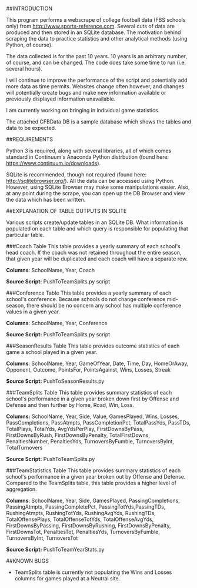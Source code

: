 ##INTRODUCTION

This program performs a webscrape of college football data (FBS schools only) from http://www.sports-reference.com. Several  cuts of data are produced and then stored in an SQLite database. The motivation behind scraping the data to practice statistics and other analytical methods (using Python, of course). 

The data collected is for the past 10 years. 10 years is an arbitrary number, of course, and can be changed. The code does take some time to run (i.e. several hours).

I will continue to improve the performance of the script and potentially add more data as time permits. Websites change often however, and changes will potentially create bugs and make new information available or previously displayed information unavailable. 

I am currently working on bringing in individual game statistics.

The attached CFBData DB is a sample database which shows the tables and data to be expected. 


##REQUIREMENTS

Python 3 is required, along with several libraries, all of which comes standard in Continuum's Anaconda Python distrbution (found here: https://www.continuum.io/downloads).

SQLite is recommended, though not required (found here: http://sqlitebrowser.org/). All the data can be accessed using Python. However, using SQLite Browser may make some manipulations easier. Also, at any point during the scrape, you can open up the DB Browser and view the data which has been written.


##EXPLANATION OF TABLE OUTPUTS IN SQLITE

Various scripts create/update tables in an SQLite DB. What information is populated on each table and which query is responsible for populating that particular table.

###Coach Table
This table provides a yearly summary of each school's head coach. If the coach was not retained throughout the entire season, that given year will be duplicated and each coach will have a separate row.

**Columns**: SchoolName, Year, Coach

**Source Script:** PushToTeamSplits.py script

###Conference Table
This table provides a yearly summary of each school's conference. Because schools do not change conference mid-season, there should be no concern any school has multiple conference values in a given year. 

**Columns**: SchoolName, Year, Conference

**Source Script:** PushToTeamSplits.py script

###SeasonResults Table
This table provides outcome statistics of each game a school played in a given year.

**Columns**: SchoolName, Year, GameOfYear, Date, Time, Day, HomeOrAway, Opponent, Outcome, PointsFor, PointsAgainst, Wins, Losses, Streak

**Source Script:** PushToSeasonResults.py

###TeamSplits Table
This table provides summary statistics of each school's performance in a given year broken down first by Offense and Defense and then further by Home, Road, Win, Loss.

**Columns:** SchoolName, Year, Side, Value, GamesPlayed, Wins, Losses, PassCompletions, PassAtmpts, PassCompletionPct, TotalPassYds, PassTDs, TotalPlays, TotalYds, AvgYdsPerPlay, FirstDownsByPass, FirstDownsByRush, FirstDownsByPenalty, TotalFirstDowns, PenaltiesNumber, PenaltiesYds, TurnoversByFumble, TurnoversByInt, TotalTurnovers 

**Source Script:** PushToTeamSplits.py

###TeamStatistics Table
This table provides summary statistics of each school's performance in a given year broken out by Offense and Defense. Compared to the TeamSplits table, this table provides a higher level of aggregation.

**Columns**: SchoolName, Year, Side, GamesPlayed, PassingCompletions, PassingAtmpts, PassingCompletePct, PassingTotYds,PassingTDs, RushingAtmpts, RushingTotYds, RushingAvgYds, RushingTDs, TotalOffensePlays, TotalOffenseTotYds, TotalOffenseAvgYds, FirstDownsByPassing, FirstDownsByRushing, FirstDownsByPenalty, FirstDownsTot, PenaltiesTot, PenaltiesYds, TurnoversByFumble, TurnoversByInt, TurnoversTot

**Source Script:** PushToTeamYearStats.py


##KNOWN BUGS

* TeamSplits table is currently not populating the Wins and Losses columns for games played at a Neutral site.



